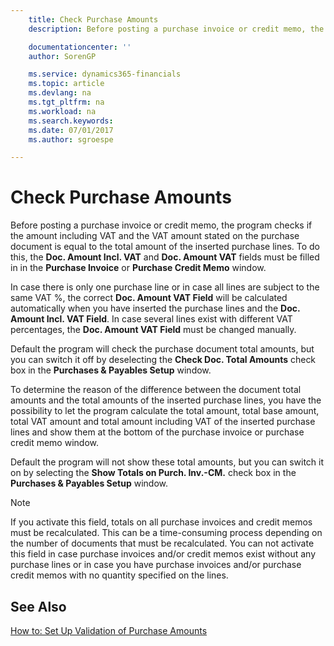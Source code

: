 ```yaml
---
    title: Check Purchase Amounts
    description: Before posting a purchase invoice or credit memo, the program checks if the 'amount including VAT' and the 'VAT amount' stated on the purchase document is equal to the total amount of the inserted purchase lines.

    documentationcenter: ''
    author: SorenGP

    ms.service: dynamics365-financials
    ms.topic: article
    ms.devlang: na
    ms.tgt_pltfrm: na
    ms.workload: na
    ms.search.keywords:
    ms.date: 07/01/2017
    ms.author: sgroespe

---
```

# Check Purchase Amounts
Before posting a purchase invoice or credit memo, the program checks if the amount including VAT and the VAT amount stated on the purchase document is equal to the total amount of the inserted purchase lines. To do this, the **Doc. Amount Incl. VAT** and **Doc. Amount VAT** fields must be filled in in the **Purchase Invoice** or **Purchase Credit Memo** window.  

 In case there is only one purchase line or in case all lines are subject to the same VAT %, the correct **Doc. Amount VAT Field** will be calculated automatically when you have inserted the purchase lines and the **Doc. Amount Incl. VAT Field**. In case several lines exist with different VAT percentages, the **Doc. Amount VAT Field** must be changed manually.  

 Default the program will check the purchase document total amounts, but you can switch it off by deselecting the **Check Doc. Total Amounts** check box in the **Purchases & Payables Setup** window.  

 To determine the reason of the difference between the document total amounts and the total amounts of the inserted purchase lines, you have the possibility to let the program calculate the total amount, total base amount, total VAT amount and total amount including VAT of the inserted purchase lines and show them at the bottom of the purchase invoice or purchase credit memo window.  

 Default the program will not show these total amounts, but you can switch it on by selecting the **Show Totals on Purch. Inv.-CM.** check box in the **Purchases & Payables Setup** window.  

> [!NOTE]  
>  If you activate this field, totals on all purchase invoices and credit memos must be recalculated. This can be a time-consuming process depending on the number of documents that must be recalculated. You can not activate this field in case purchase invoices and/or credit memos exist without any purchase lines or in case you have purchase invoices and/or purchase credit memos with no quantity specified on the lines.  

## See Also  
 [How to: Set Up Validation of Purchase Amounts](how-to-set-up-validation-of-purchase-amounts.md)
